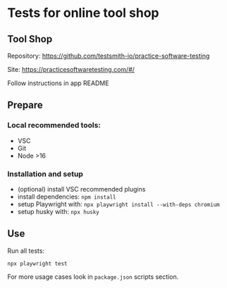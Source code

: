 # Tests for online tool shop

## Tool Shop

Repository: https://github.com/testsmith-io/practice-software-testing

Site: https://practicesoftwaretesting.com/#/

Follow instructions in app README

## Prepare

### Local recommended tools:

- VSC
- Git
- Node >16

### Installation and setup

- (optional) install VSC recommended plugins
- install dependencies: `npm install`
- setup Playwright with: `npx playwright install --with-deps chromium`
- setup husky with: `npx husky`

## Use

Run all tests:

```
npx playwright test
```

For more usage cases look in `package.json` scripts section.

